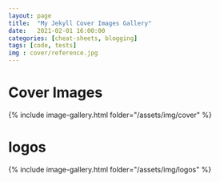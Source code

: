 ```yaml
---
layout: page
title:  "My Jekyll Cover Images Gallery"
date:   2021-02-01 16:00:00
categories: [cheat-sheets, blogging]
tags: [code, tests]
img : cover/reference.jpg
---
```


# Cover Images

{% include image-gallery.html folder="/assets/img/cover" %}

# logos

{% include image-gallery.html folder="/assets/img/logos" %}
